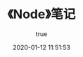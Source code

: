 ---
pageComponent: 
  name: Catalogue
  data: 
    path: 《Node》笔记
    imgUrl: /img/web.png
    description: Node的学习笔记
title: 《Node》笔记
date: 2020-01-12 11:51:53
permalink: /note/node
sidebar: false
article: false
comment: false
editLink: false
author: 
  name: 夜猫子
  link: https://github.com/yemao-zi
titleTag: 
---